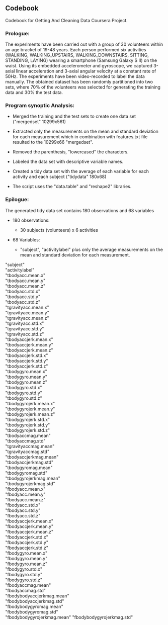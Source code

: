 ## Codebook

Codebook for Getting And Cleaning Data Coursera Project.


### Prologue:

The experiments have been carried out with a group of 30 volunteers within an age bracket of 19-48 years. Each person performed six activities (WALKING, WALKING_UPSTAIRS, WALKING_DOWNSTAIRS, SITTING, STANDING, LAYING) wearing a smartphone (Samsung Galaxy S II) on the waist. Using its embedded accelerometer and gyroscope, we captured 3-axial linear acceleration and 3-axial angular velocity at a constant rate of 50Hz. The experiments have been video-recorded to label the data manually. The obtained dataset has been randomly partitioned into two sets, where 70% of the volunteers was selected for generating the training data and 30% the test data.


### Program synoptic Analysis:

* Merged the training and the test sets to create one data set ("mergedset" 10299x561)

* Extracted only the measurements on the mean and standard deviation for each measurement which in combination with features.txt file resulted to the 10299x66 "mergedset".

* Removed the parenthesis, "lowercased" the characters.

* Labeled the data set with descriptive variable names.

* Created a tidy data set with the average of each variable for each activity and each subject ("tidydata" 180x68)

* The script uses the "data.table" and "reshape2" libraries.


### Epilogue:

The generated tidy data set contains 180 observations and 68 variables

* 180 observations:
	+ 30 subjects (volunteers) x 6 activities

* 68 Variables:
	+ "subject", "activitylabel" plus only the average measurements on the mean and standard deviation for each measurement.

"subject"                   
"activitylabel"             
"tbodyacc.mean.x"           
"tbodyacc.mean.y"          
"tbodyacc.mean.z"           
"tbodyacc.std.x"            
"tbodyacc.std.y"            
"tbodyacc.std.z"           
"tgravityacc.mean.x"        
"tgravityacc.mean.y"        
"tgravityacc.mean.z"       
"tgravityacc.std.x"        
"tgravityacc.std.y"         
"tgravityacc.std.z"         
"tbodyaccjerk.mean.x"       
"tbodyaccjerk.mean.y"      
"tbodyaccjerk.mean.z"       
"tbodyaccjerk.std.x"        
"tbodyaccjerk.std.y"       
"tbodyaccjerk.std.z"       
"tbodygyro.mean.x"          
"tbodygyro.mean.y"          
"tbodygyro.mean.z"          
"tbodygyro.std.x"          
"tbodygyro.std.y"           
"tbodygyro.std.z"           
"tbodygyrojerk.mean.x"      
"tbodygyrojerk.mean.y"     
"tbodygyrojerk.mean.z"      
"tbodygyrojerk.std.x"      
"tbodygyrojerk.std.y"       
"tbodygyrojerk.std.z"      
"tbodyaccmag.mean"          
"tbodyaccmag.std"           
"tgravityaccmag.mean"       
"tgravityaccmag.std"       
"tbodyaccjerkmag.mean"      
"tbodyaccjerkmag.std"       
"tbodygyromag.mean"         
"tbodygyromag.std"         
"tbodygyrojerkmag.mean"     
"tbodygyrojerkmag.std"      
"fbodyacc.mean.x"           
"fbodyacc.mean.y"          
"fbodyacc.mean.z"           
"fbodyacc.std.x"            
"fbodyacc.std.y"            
"fbodyacc.std.z"           
"fbodyaccjerk.mean.x"       
"fbodyaccjerk.mean.y"       
"fbodyaccjerk.mean.z"       
"fbodyaccjerk.std.x"       
"fbodyaccjerk.std.y"        
"fbodyaccjerk.std.z"        
"fbodygyro.mean.x"          
"fbodygyro.mean.y"         
"fbodygyro.mean.z"          
"fbodygyro.std.x"           
"fbodygyro.std.y"           
"fbodygyro.std.z"          
"fbodyaccmag.mean"          
"fbodyaccmag.std"           
"fbodybodyaccjerkmag.mean"  
"fbodybodyaccjerkmag.std"  
"fbodybodygyromag.mean"     
"fbodybodygyromag.std"      
"fbodybodygyrojerkmag.mean" 
"fbodybodygyrojerkmag.std" 